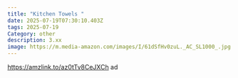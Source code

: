 ```yaml
---
title: "Kitchen Towels "
date: 2025-07-19T07:30:10.403Z
tags: 2025-07-19
Category: other
description: 3.xx
image: https://m.media-amazon.com/images/I/61dSfHv0zuL._AC_SL1000_.jpg
---
```

https://amzlink.to/az0tTv8CeJXCh ad